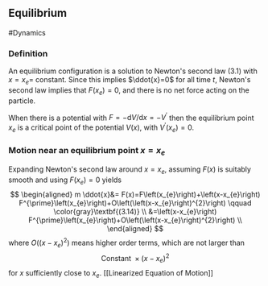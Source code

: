 ## Equilibrium
#Dynamics 
### Definition
An equilibrium configuration is a solution to Newton's second law (3.1) with $x=x_{e}=$ constant. Since this implies $\ddot{x}=0$ for all time $t,$ Newton's second law implies that $F\left(x_{e}\right)=0,$ and there is no net force acting on the particle.

When there is a potential with $F=-\mathrm{d} V / \mathrm{d} x=-V^{\prime}$ then the equilibrium point $x_{e}$ is a critical point of the potential $V(x)$, with $V^{\prime}\left(x_{e}\right)=0$.

### Motion near an equilibrium point $x=x_e$
Expanding Newton's second law around $x=x_e$, assuming $F(x)$ is suitably smooth and using $F\left(x_{e}\right)=0$ yields
$$
\begin{aligned}
m \ddot{x}&= F(x)=F\left(x_{e}\right)+\left(x-x_{e}\right) F^{\prime}\left(x_{e}\right)+O\left(\left(x-x_{e}\right)^{2}\right) \qquad \color{gray}\textbf{(3.14)}
\\
&=\left(x-x_{e}\right) F^{\prime}\left(x_{e}\right)+O\left(\left(x-x_{e}\right)^{2}\right) \\
\end{aligned}
$$
where $O\left(\left(x-x_{e}\right)^{2}\right)$ means higher order terms, which are not larger than $$\text { Constant }\times\left(x-x_{e}\right)^{2}$$
for $x$ sufficiently close to $x_{e}$.
[[Linearized Equation of Motion]]